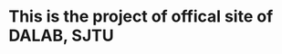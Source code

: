 This is the project of offical site of DALAB, SJTU
===================================================
